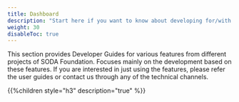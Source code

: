 ```yaml
---
title: Dashboard
description: "Start here if you want to know about developing for/with SODA Foundation Projects."
weight: 30
disableToc: true
---
```


This section provides Developer Guides for various features from different projects of SODA Foundation. Focuses mainly on the development based on these features. If you are interested in just using the features, please refer the user guides or contact us through any of the technical channels.

{{%children style="h3" description="true" %}}  
